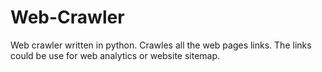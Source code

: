 # Web-Crawler
Web crawler written in python. 
Crawles all the web pages links. The links could be use for web analytics or website sitemap.
